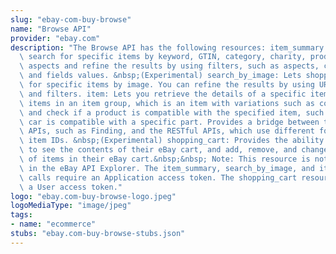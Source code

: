 ```yaml
---
slug: "ebay-com-buy-browse"
name: "Browse API"
provider: "ebay.com"
description: "The Browse API has the following resources: item_summary: Lets shoppers\
  \ search for specific items by keyword, GTIN, category, charity, product, or item\
  \ aspects and refine the results by using filters, such as aspects, compatibility,\
  \ and fields values. &nbsp;(Experimental) search_by_image: Lets shoppers search\
  \ for specific items by image. You can refine the results by using URI parameters\
  \ and filters. item: Lets you retrieve the details of a specific item or all the\
  \ items in an item group, which is an item with variations such as color and size\
  \ and check if a product is compatible with the specified item, such as if a specific\
  \ car is compatible with a specific part. Provides a bridge between the eBay legacy\
  \ APIs, such as Finding, and the RESTful APIs, which use different formats for the\
  \ item IDs. &nbsp;(Experimental) shopping_cart: Provides the ability for eBay members\
  \ to see the contents of their eBay cart, and add, remove, and change the quantity\
  \ of items in their eBay cart.&nbsp;&nbsp; Note: This resource is not available\
  \ in the eBay API Explorer. The item_summary, search_by_image, and item resource\
  \ calls require an Application access token. The shopping_cart resource calls require\
  \ a User access token."
logo: "ebay.com-buy-browse-logo.jpeg"
logoMediaType: "image/jpeg"
tags:
- name: "ecommerce"
stubs: "ebay.com-buy-browse-stubs.json"
---
```

